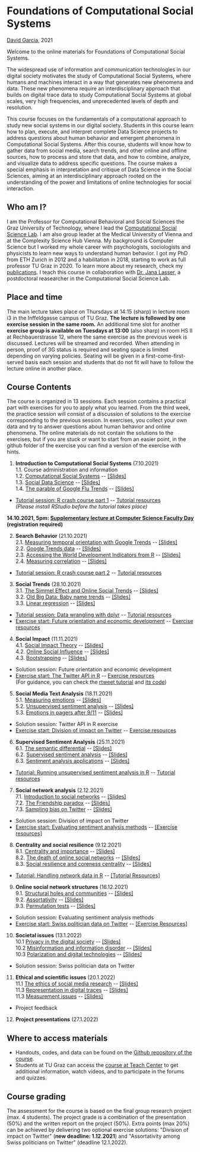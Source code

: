 # Foundations of Computational Social Systems
[David Garcia](http://dgarcia.eu), 2021

Welcome to the online materials for Foundations of Computational Social Systems.

The widespread use of information and communication technologies in our digital society motivates the study of Computational Social Systems, where humans and machines interact in a way that generates new phenomena and data. These new phenomena require an interdisciplinary approach that builds on digital trace data to study Computational Social Systems at global scales, very high frequencies, and unprecedented levels of depth and resolution.

This course focuses on the fundamentals of a computational approach to study new social systems in our digital society. Students in this course learn how to plan, execute, and interpret complete Data Science projects to address questions about human behavior and emergent phenomena in Computational Social Systems. After this course, students will know how to gather data from social media, search trends, and other online and offline sources, how to process and store that data, and how to combine, analyze, and visualize data to address specific questions. The course makes a special emphasis in interpretation and critique of Data Science in the Social Sciences, aiming at an interdisciplinary approach rooted on the understanding of the power and limitations of online technologies for social interaction.

## Who am I?

I am the Professor for Computational Behavioral and Social Sciences the Graz University of Technology, where I lead the [Computational Social Science Lab](http://www.csslab.at). I am also group leader at the Medical University of Vienna and at the Complexity Science Hub Vienna. My background is Computer Science but I worked my whole career with psychologists, sociologists and physicists to learn new ways to understand human behavior. I got my PhD from ETH Zurich in 2012 and a habilitation in 2018, starting to work as full professor TU Graz in 2020. To learn more about my research, check my [publications](https://dgarcia.eu/full-publication-list/). I teach this course in collaboration with [Dr. Jana Lasser](https://janalasser.at/), a postdoctoral reasearcher in the Computational Social Science Lab.

## Place and time

The main lecture takes place on Thursdays at 14:15 (sharp) in lecture room i3 in the Inffeldgasse campus of TU Graz. **The lecture is followed by one exercise session in the same room.** An additional time slot for another **exercise group is available on Tuesdays at 13:00** (also sharp) in room HS II at Rechbauerstrasse 12, where the same exercise as the previous week is discussed. Lectures will be streamed and recorded. When attending in person, proof of 3G status is required and seating space is limited depending on varying policies. Seating will be given in a first-come-first-served basis each session and students that do not fit will have to follow the lecture online in another place.

## Course Contents

The course is organized in 13 sessions. Each session contains a practical part with exercises for you to apply what you learned. From the third week, the practice session will consist of a discussion of solutions to the exercise corresponding to the previous session. In exercises, you collect your own data and try to answer questions about human behavior and online phenomena. The online materials do not contain the solutions to the exercises, but if you are stuck or want to start from an easier point, in the github folder of the exercise you can find a version of the exercise with hints.

1. **Introduction to Computational Social Systems**  (7.10.2021)  
1.1. Course administration and information  
1.2. [Computational Social Systems](https://dgarcia-eu.github.io/FoundationsOfCSS/01_Introduction/011_ComputationalSocialSystems/ComputationalSocialSystems) -- [[Slides]](https://dgarcia-eu.github.io/FoundationsOfCSS/01_Introduction/011_ComputationalSocialSystems/Slides/ComputationalSocialSystems_Slides.html)  
1.3. [Social Data Science](https://dgarcia-eu.github.io/FoundationsOfCSS/01_Introduction/012_SocialDataScience/SocialDataScience) -- [[Slides]](https://dgarcia-eu.github.io/FoundationsOfCSS/01_Introduction/012_SocialDataScience/Slides/Introduction_Slides.html)    
1.4. [The parable of Google Flu Trends](https://dgarcia-eu.github.io/FoundationsOfCSS/01_Introduction/014_GoogleFluTrends/GoogleFluTrends) -- [[Slides]](https://dgarcia-eu.github.io/FoundationsOfCSS/01_Introduction/014_GoogleFluTrends/Slides/GoogleFluTrends_Slides.html)  
- [Tutorial session: R crash course part 1](https://dgarcia-eu.github.io/FoundationsOfCSS/01_Introduction/015_RCrashCourse/RCrashCourse) -- [Tutorial resources](https://downgit.github.io/#/home?url=https://github.com/dgarcia-eu/FoundationsOfCSS/tree/master/01_Introduction/015_RCrashCourse)  
*(Please install RStudio before the tutorial takes place)*

**14.10.2021, 5pm: [Supplementary lecture at Computer Science Faculty Day](https://csbme.tugraz.at/go/facultyday/) (registration required)**

2. **Search Behavior** (21.10.2021)  
2.1. [Measuring temporal orientation with Google Trends](https://dgarcia-eu.github.io/FoundationsOfCSS/02_Search/021_TemporalOrientation/TemporalOrientationGtrends.html) -- [[Slides]](https://dgarcia-eu.github.io/FoundationsOfCSS/02_Search/021_TemporalOrientation/Slides/TemporalOrientationGtrends_Slides.html)     
2.2. [Google Trends data](https://dgarcia-eu.github.io/FoundationsOfCSS/02_Search/022_gtrendsR/gtrendsR.html) -- [[Slides]](https://dgarcia-eu.github.io/FoundationsOfCSS/02_Search/022_gtrendsR/Slides/GTrendsR_Slides.html)    
2.3. [Accessing the World Development Indicators from R](https://dgarcia-eu.github.io/FoundationsOfCSS/02_Search/023_WDI/WDI.html) -- [[Slides]](https://dgarcia-eu.github.io/FoundationsOfCSS/02_Search/023_WDI/Slides/WDI_Slides.html)     
2.4. [Measuring correlation](https://dgarcia-eu.github.io/FoundationsOfCSS/02_Search/024_Correlation/MeasuringCorrelation.html) -- [[Slides]](https://dgarcia-eu.github.io/FoundationsOfCSS/02_Search/024_Correlation/Slides/MeasuringCorrelation_Slides.html)   
- [Tutorial session: R crash course part 2](https://dgarcia-eu.github.io/FoundationsOfCSS/01_Introduction/015_RCrashCourse/RCrashCourse) -- [Tutorial resources](https://downgit.github.io/#/home?url=https://github.com/dgarcia-eu/FoundationsOfCSS/tree/master/01_Introduction/015_RCrashCourse)

3. **Social Trends** (28.10.2021)  
3.1. [The Simmel Effect and Online Social Trends](https://dgarcia-eu.github.io/FoundationsOfCSS/03_SocialTrends/031_SimmelEffect/SimmelEffect.html) -- [[Slides]](https://dgarcia-eu.github.io/FoundationsOfCSS/03_SocialTrends/031_SimmelEffect/Slides/SimmelEffect_Slides.html)  
3.2. [Old Big Data: Baby name trends](https://dgarcia-eu.github.io/FoundationsOfCSS/03_SocialTrends/033_BabyNameTrends/BabyNameTrends.html) -- [[Slides]](https://dgarcia-eu.github.io/FoundationsOfCSS/03_SocialTrends/033_BabyNameTrends/Slides/BabyNameTrends_Slides.html)  
3.3. [Linear regression](https://dgarcia-eu.github.io/FoundationsOfCSS/03_SocialTrends/034_LinearRegression/LinearRegression.html) -- [[Slides]](https://dgarcia-eu.github.io/FoundationsOfCSS/03_SocialTrends/034_LinearRegression/Slides/LinearRegression_Slides.html)  
- [Tutorial session: Data wrangling with dplyr](https://dgarcia-eu.github.io/FoundationsOfCSS/03_SocialTrends/035_dplyrTutorial/dplyr.html) -- [Tutorial resources](https://downgit.github.io/#/home?url=https://github.com/dgarcia-eu/FoundationsOfCSS/tree/master/03_SocialTrends/035_dplyrTutorial)  
- [Exercise start: Future orientation and economic development](https://dgarcia-eu.github.io/FoundationsOfCSS/03_SocialTrends/036_FOIExercise/GDP_FOI.html) -- [Exercise resources](https://downgit.github.io/#/home?url=https://github.com/dgarcia-eu/FoundationsOfCSS/tree/master/03_SocialTrends/036_FOIExercise) 

4. **Social Impact** (11.11.2021)  
4.1. [Social Impact Theory](https://dgarcia-eu.github.io/FoundationsOfCSS/04_SocialImpact/041_SocialImpactTheory/SIT.html) -- [[Slides]](https://dgarcia-eu.github.io/FoundationsOfCSS/04_SocialImpact/041_SocialImpactTheory/Slides/SIT_Slides.html)   
4.2. [Online Social Influence](https://dgarcia-eu.github.io/FoundationsOfCSS/04_SocialImpact/042_OnlineInfluence/OnlineInfluence.html) -- [[Slides]](https://dgarcia-eu.github.io/FoundationsOfCSS/04_SocialImpact/042_OnlineInfluence/Slides/OnlineInfluence_Slides.html)  
4.3. [Bootstrapping](https://dgarcia-eu.github.io/FoundationsOfCSS/04_SocialImpact/043_Bootstrapping/Bootstrapping.html) -- [[Slides]](https://dgarcia-eu.github.io/FoundationsOfCSS/04_SocialImpact/043_Bootstrapping/Slides/Bootstrapping_Slides.html)
- Solution session: Future orientation and economic development
- [Exercise start: The Twitter API in R](https://dgarcia-eu.github.io/FoundationsOfCSS/04_SocialImpact/044_TwitterAPIExercise/TwitterAPI.html) -- [Exercise resources](https://downgit.github.io/#/home?url=https://github.com/dgarcia-eu/FoundationsOfCSS/tree/master/04_SocialImpact/044_TwitterAPIExercise)   
(For guidance, you can check the [rtweet tutorial](https://dgarcia-eu.github.io/FoundationsOfCSS/04_SocialImpact/046_rtweet/rtweet.html) and [its code](https://downgit.github.io/#/home?url=https://github.com/dgarcia-eu/FoundationsOfCSS/tree/master/04_SocialImpact/046_rtweet))

5. **Social Media Text Analysis** (18.11.2021)  
5.1. [Measuring emotions](https://dgarcia-eu.github.io/FoundationsOfCSS/05_TextAnalysis/051_MeasuringEmotions/Emotions.html) -- [[Slides]](https://dgarcia-eu.github.io/FoundationsOfCSS/05_TextAnalysis/051_MeasuringEmotions/Slides/Emotions_Slides.html)  
5.2. [Unsupervised sentiment analysis](https://dgarcia-eu.github.io/FoundationsOfCSS/05_TextAnalysis/052_UnsupervisedSentimentAnalysis/UnsupervisedSentimentAnalysis.html) -- [[Slides]](https://dgarcia-eu.github.io/FoundationsOfCSS/05_TextAnalysis/052_UnsupervisedSentimentAnalysis/Slides/UnsupervisedSentimentAnalysis_Slides.html)    
5.3. [Emotions in pagers after 9/11](https://dgarcia-eu.github.io/FoundationsOfCSS/05_TextAnalysis/053_PagerEmotions/PagerEmotions.html) -- [[Slides]](https://dgarcia-eu.github.io/FoundationsOfCSS/05_TextAnalysis/053_PagerEmotions/Slides/PagerEmotions_Slides.html)    
- Solution session: Twitter API in R exercise
- [Exercise start: Division of impact on Twitter](https://dgarcia-eu.github.io/FoundationsOfCSS/04_SocialImpact/045_SITTwitter/SIT_Twitter.html) -- [Exercise resources](https://downgit.github.io/#/home?url=https://github.com/dgarcia-eu/FoundationsOfCSS/tree/master/04_SocialImpact/045_SITTwitter) 


6. **Supervised Sentiment Analysis** (25.11.2021)  
6.1. [The semantic differential](https://dgarcia-eu.github.io/FoundationsOfCSS/06_SentimentAnalysis/061_SemanticDifferential/SemanticDifferential.html) -- [[Slides]](https://dgarcia-eu.github.io/FoundationsOfCSS/06_SentimentAnalysis/061_SemanticDifferential/Slides/SemanticDifferential_Slides.html)  
6.2. [Supervised sentiment analysis](https://dgarcia-eu.github.io/FoundationsOfCSS/06_SentimentAnalysis/062_SupervisedSentimentAnalysis/SupervisedSentimentAnalysis.html) -- [[Slides]](https://dgarcia-eu.github.io/FoundationsOfCSS/06_SentimentAnalysis/062_SupervisedSentimentAnalysis/Slides/SupervisedSentimentAnalysis_Slides.html)  
6.3. [Sentiment analysis applications](https://dgarcia-eu.github.io/FoundationsOfCSS/06_SentimentAnalysis/063_SentimentAnalysisApplications/Slides/SentimentApplications_Slides.html) -- [[Slides]](https://dgarcia-eu.github.io/FoundationsOfCSS/06_SentimentAnalysis/063_SentimentAnalysisApplications/Slides/SentimentApplications_Slides.html)  
- [Tutorial: Running unsupervised sentiment analysis in R](https://dgarcia-eu.github.io/FoundationsOfCSS/06_SentimentAnalysis/064_UnsupervisedToolsR/UnsupervisedToolsR.html) -- [Tutorial resources](https://downgit.github.io/#/home?url=https://github.com/dgarcia-eu/FoundationsOfCSS/tree/master/06_SentimentAnalysis/064_UnsupervisedToolsR)

7. **Social network analysis** (2.12.2021)  
7.1. [Introduction to social networks](https://dgarcia-eu.github.io/FoundationsOfCSS/07_SNA/071_SNAIntro/SNAIntro.html) -- [[Slides]](https://dgarcia-eu.github.io/FoundationsOfCSS/07_SNA/071_SNAIntro/Slides/SNAIntro_Slides.html)  
7.2. [The Friendship paradox](https://dgarcia-eu.github.io/FoundationsOfCSS/07_SNA/072_FriendshipParadox/FriendshipParadox.html) -- [[Slides]](https://dgarcia-eu.github.io/FoundationsOfCSS/07_SNA/072_FriendshipParadox/Slides/FriendshipParadox_Slides.html)    
7.3. [Sampling bias on Twitter](https://dgarcia-eu.github.io/FoundationsOfCSS/07_SNA/073_TwitterOpinions/TwitterOpinions.html) -- [[Slides]](https://dgarcia-eu.github.io/FoundationsOfCSS/07_SNA/073_TwitterOpinions/Slides/TwitterOpinions_Slides.html)    
- Solution session:  Division of impact on Twitter
- [Exercise start: Evaluating sentiment analysis methods](https://dgarcia-eu.github.io/FoundationsOfCSS/06_SentimentAnalysis/065_SentimentEvaluation/SentimentEvaluation.html) -- [[Exercise resources]](https://downgit.github.io/#/home?url=https://github.com/dgarcia-eu/FoundationsOfCSS/tree/master/06_SentimentAnalysis/065_SentimentEvaluation)  

8. **Centrality and social resilience** (9.12.2021)  
8.1. [Centrality and importance](https://dgarcia-eu.github.io/FoundationsOfCSS/08_Centrality/081_Centrality/Centrality.html) -- [[Slides]](https://dgarcia-eu.github.io/FoundationsOfCSS/08_Centrality/081_Centrality/Slides/Centrality_Slides.html)   
8.2. [The death of online social networks](https://dgarcia-eu.github.io/FoundationsOfCSS/08_Centrality/082_SocialNetworkDeath/SocialNetworkDeath.html) -- [[Slides]](https://dgarcia-eu.github.io/FoundationsOfCSS/08_Centrality/082_SocialNetworkDeath/Slides/SocialNetworkDeath_Slides.html)  
8.3. [Social resilience and coreness centrality](https://dgarcia-eu.github.io/FoundationsOfCSS/08_Centrality/083_SocialResilience/SocialResilience.html) -- [[Slides]](https://dgarcia-eu.github.io/FoundationsOfCSS/08_Centrality/083_SocialResilience/Slides/SocialResilience_Slides.html)  
- [Tutorial: Handling network data in R](https://dgarcia-eu.github.io/FoundationsOfCSS/08_Centrality/084_Tidygraph/tidygraph.html) -- [[Tutorial Resources]](https://downgit.github.io/#/home?url=https://github.com/dgarcia-eu/FoundationsOfCSS/tree/master/08_Centrality/084_Tidygraph)

9. **Online social network structures** (16.12.2021)  
9.1. [Structural holes and communities](https://dgarcia-eu.github.io/FoundationsOfCSS/09_SocialNetworkStructures/091_StructuralHoles/StructuralHoles.html) -- [[Slides]](https://dgarcia-eu.github.io/FoundationsOfCSS/09_SocialNetworkStructures/091_StructuralHoles/Slides/StructuralHoles_Slides.html)    
9.2. [Assortativity](https://dgarcia-eu.github.io/FoundationsOfCSS/09_SocialNetworkStructures/092_Assortativity/Assortativity.html) -- [[Slides]](https://dgarcia-eu.github.io/FoundationsOfCSS//09_SocialNetworkStructures/092_Assortativity/Slides/Assortativity_Slides.html)   
9.3. [Permutation tests](https://dgarcia-eu.github.io/FoundationsOfCSS/09_SocialNetworkStructures/093_PermutationTests/PermutationTests.html) -- [[Slides]](https://dgarcia-eu.github.io/FoundationsOfCSS/09_SocialNetworkStructures/093_PermutationTests/Slides/PermutationTests_Slides.html)    
- Solution session: Evaluating sentiment analysis methods
- [Exercise start: Swiss politician data on Twitter](https://dgarcia-eu.github.io/FoundationsOfCSS/09_SocialNetworkStructures/094_PoliticianAssortativity/PoliticianAssortativity.html) -- [[Exercise Resources]](https://downgit.github.io/#/home?url=https://github.com/dgarcia-eu/FoundationsOfCSS/tree/master/09_SocialNetworkStructures/094_PoliticianAssortativity)  

10. **Societal issues**  (13.1.2022)  
10.1 [Privacy in the digital society](https://dgarcia-eu.github.io/FoundationsOfCSS/10_SocietalIssues/101_Privacy/Privacy.html) -- [[Slides]](https://dgarcia-eu.github.io/FoundationsOfCSS/10_SocietalIssues/101_Privacy/Slides/Privacy_Slides.html)    
10.2 [Misinformation and information disorder](https://dgarcia-eu.github.io/FoundationsOfCSS/10_SocietalIssues/102_Misinformation/Misinformation.html) -- [[Slides]](https://dgarcia-eu.github.io/FoundationsOfCSS/10_SocietalIssues/102_Misinformation/Slides/Misinformation_Slides.html)  
10.3 [Polarization and digital technologies](https://dgarcia-eu.github.io/FoundationsOfCSS/10_SocietalIssues/103_Polarization/Polarization.html) -- [[Slides]](https://dgarcia-eu.github.io/FoundationsOfCSS/10_SocietalIssues/103_Polarization/Slides/Polarization_Slides.html)   
- Solution session: Swiss politician data on Twitter  


11. **Ethical and scientific issues** (20.1.2022)  
11.1 [The ethics of social media research](https://dgarcia-eu.github.io/FoundationsOfCSS/11_EthicalAndScientificIssues/111_Ethics/Ethics.html) -- [[Slides]](https://dgarcia-eu.github.io/FoundationsOfCSS/11_EthicalAndScientificIssues/111_Ethics/Slides/Ethics_Slides.html)  
11.3 [Representation in digital traces](https://dgarcia-eu.github.io/FoundationsOfCSS/11_EthicalAndScientificIssues/112_RepresentationInDigitalTraces/RepresentationInDigitalTraces.html) -- [[Slides]](https://dgarcia-eu.github.io/FoundationsOfCSS/11_EthicalAndScientificIssues/112_RepresentationInDigitalTraces/Slides/index.html)  
11.3 [Measurement issues](https://dgarcia-eu.github.io/FoundationsOfCSS/11_EthicalAndScientificIssues/113_MeasurementIssues/MeasurementIssues.html) -- [[Slides]](https://dgarcia-eu.github.io/FoundationsOfCSS/11_EthicalAndScientificIssues/113_MeasurementIssues/Slides/index.html)
- Project feedback

12. **Project presentations** (27.1.2022)  

## Where to access materials

- Handouts, codes, and data can be found on the [Github repository of the course](https://github.com/dgarcia-eu/FoundationsOfCSS).
- Students at TU Graz can access the [course at Teach Center](https://tc.tugraz.at/main/course/view.php?id=4072) to get additional information, watch videos, and to participate in the forums and quizzes.

## Course grading

The assessment for the course is based on the final group research project (max. 4 students). The project grade is a combination of the presentation (50%) and the written report on the project (50%). Extra points (max 20%)  can be achieved by delivering two optional exercise solutions: "Division of impact on Twitter" (**new deadline: 1.12.2021**) and "Assortativity among Swiss politicians on Twitter" (deadline 12.1.2022).
